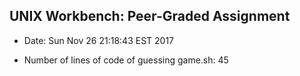 ## UNIX Workbench: Peer-Graded Assignment


- Date: Sun Nov 26 21:18:43 EST 2017


- Number of lines of code of guessing game.sh:       45
